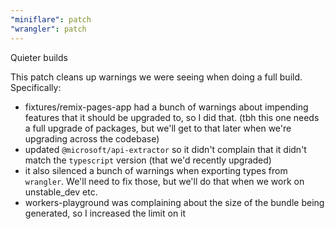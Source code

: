 ```yaml
---
"miniflare": patch
"wrangler": patch
---
```


Quieter builds

This patch cleans up warnings we were seeing when doing a full build. Specifically:

- fixtures/remix-pages-app had a bunch of warnings about impending features that it should be upgraded to, so I did that. (tbh this one needs a full upgrade of packages, but we'll get to that later when we're upgrading across the codebase)
- updated `@microsoft/api-extractor` so it didn't complain that it didn't match the `typescript` version (that we'd recently upgraded)
- it also silenced a bunch of warnings when exporting types from `wrangler`. We'll need to fix those, but we'll do that when we work on unstable_dev etc.
- workers-playground was complaining about the size of the bundle being generated, so I increased the limit on it
